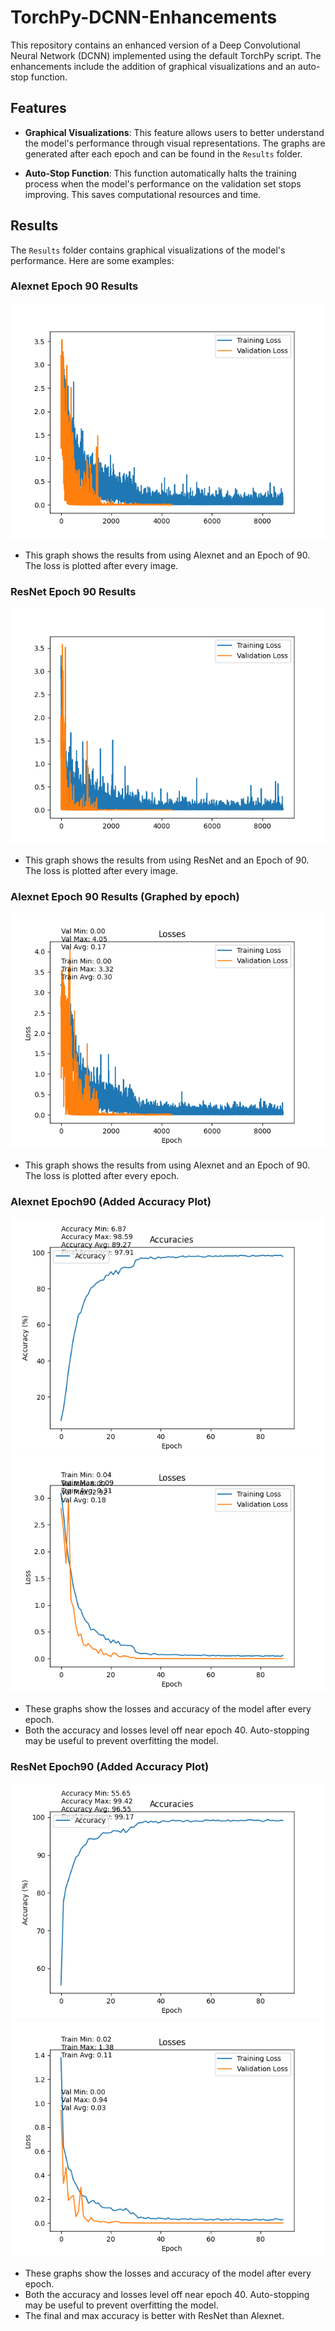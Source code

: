 # TorchPy-DCNN-Enhancements

This repository contains an enhanced version of a Deep Convolutional Neural Network (DCNN) implemented using the default TorchPy script. The enhancements include the addition of graphical visualizations and an auto-stop function.

## Features

- **Graphical Visualizations**: This feature allows users to better understand the model's performance through visual representations. The graphs are generated after each epoch and can be found in the `Results` folder.

- **Auto-Stop Function**: This function automatically halts the training process when the model's performance on the validation set stops improving. This saves computational resources and time.

## Results

The `Results` folder contains graphical visualizations of the model's performance. Here are some examples:
### Alexnet Epoch 90 Results
<p align="center">
  <img src="Results/Fruit-Alexnet-Epoch90/Results.png" alt="Fruit-Alexnet-Epoch90 Results">
</p>

- This graph shows the results from using Alexnet and an Epoch of 90. The loss is plotted after every image.

### ResNet Epoch 90 Results
<p align="center">
  <img src="Results/Fruit2-ResNet18-Epoch90/Results.png" alt="Fruit2-Resnet-Epoch90 Results">
</p>

- This graph shows the results from using ResNet and an Epoch of 90. The loss is plotted after every image.

### Alexnet Epoch 90 Results (Graphed by epoch)
<p align="center">
  <img src="Results/Fruit3-Alexnet-Epoch90/Results.png" alt="Fruit3-Alexnet-Epoch90 Results">
</p>

- This graph shows the results from using Alexnet and an Epoch of 90. The loss is plotted after every epoch.

### Alexnet Epoch90 (Added Accuracy Plot)
<p align="center">
  <img src="Results/Fruit4-Alexnet-Epoch90/accuracy_plot.png" alt="Fruit4-Alexnet-Epoch90 Accuracy Results">
  <img src="Results/Fruit4-Alexnet-Epoch90/loss_plot.png" alt="Fruit4-Alexnet-Epoch90 Loss Results">
</p>

- These graphs show the losses and accuracy of the model after every epoch.
- Both the accuracy and losses level off near epoch 40. Auto-stopping may be useful to prevent overfitting the model.

### ResNet Epoch90 (Added Accuracy Plot)
<p align="center">
  <img src="Results/Fruit5-Resnet18-Epoch90/accuracy_plot0.png" alt="Fruit5-Resnet18-Epoch90 Accuracy Results">
  <img src="Results/Fruit5-Resnet18-Epoch90/loss_plot0.png" alt="Fruit5-Resnet18-Epoch90 Loss Results">
</p>

- These graphs show the losses and accuracy of the model after every epoch.
- Both the accuracy and losses level off near epoch 40. Auto-stopping may be useful to prevent overfitting the model.
- The final and max accuracy is better with ResNet than Alexnet.
